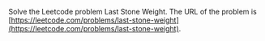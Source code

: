 Solve the Leetcode problem Last Stone Weight.
The URL of the problem is [https://leetcode.com/problems/last-stone-weight](https://leetcode.com/problems/last-stone-weight).
